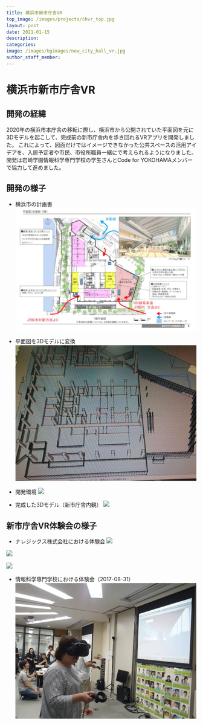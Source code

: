 ```yaml
---
title: 横浜市新市庁舎VR
top_image: /images/projects/chvr_top.jpg
layout: post
date: 2021-01-15
description:
categories:
image: /images/bgimages/new_city_hall_vr.jpg
author_staff_member:
---
```


# 横浜市新市庁舎VR

## 開発の経緯
2020年の横浜市本庁舎の移転に際し、横浜市から公開されていた平面図を元に3Dモデルを起こして、完成前の新市庁舎内を歩き回れるVRアプリを開発しました。
これによって、図面だけではイメージできなかった公共スペースの活用アイデアを、入居予定者や市民、市役所職員一緒にで考えられるようになりました。
開発は岩崎学園情報科学専門学校の学生さんとCode for YOKOHAMAメンバーで協力して進めました。



## 開発の様子

- 横浜市の計画書
![](/images/projects/chvr_plan.png)

- 平面図を3Dモデルに変換
![](/images/projects/chvr_cad.png)

- 開発環境
![](/images/projects/chvr_dev.png)

- 完成した3Dモデル（新市庁舎内観）
![](/images/projects/chvr_app.png)


## 新市庁舎VR体験会の様子

- ナレジックス株式会社における体験会
![](/images/projects/chvr_event_1.png)

![](/images/projects/chvr_event_2.png)

![](/images/projects/chvr_event_3.png)

- 情報科学専門学校における体験会（2017-08-31）
![](/images/projects/chvr_event_isc.png)